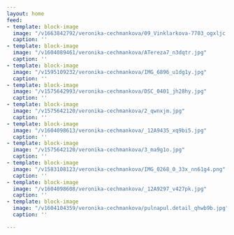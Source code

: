 ```yaml
---
layout: home
feed:
- template: block-image
  image: "/v1663842792/veronika-cechmankova/09_Vinklarkova-7703_ogxljc.jpg"
  caption: ''
- template: block-image
  image: "/v1604089461/veronika-cechmankova/ATereza7_n3dqtr.jpg"
  caption: ''
- template: block-image
  image: "/v1595109232/veronika-cechmankova/IMG_6896_u1dg1y.jpg"
  caption: ''
- template: block-image
  image: "/v1575642993/veronika-cechmankova/DSC_0401_jh28hy.jpg"
  caption: ''
- template: block-image
  image: "/v1575642120/veronika-cechmankova/2_qwnxjm.jpg"
  caption: ''
- template: block-image
  image: "/v1604098613/veronika-cechmankova/_12A9435_xq9bi5.jpg"
  caption: ''
- template: block-image
  image: "/v1575642120/veronika-cechmankova/3_ma9g1o.jpg"
  caption: ''
- template: block-image
  image: "/v1583108123/veronika-cechmankova/IMG_0268_0_33x_nn61g4.png"
  caption: ''
- template: block-image
  image: "/v1604098608/veronika-cechmankova/_12A9297_v427pk.jpg"
  caption: ''
- template: block-image
  image: "/v1604104359/veronika-cechmankova/pulnapul.detail_qhwb9b.jpg"
  caption: ''

---
```

